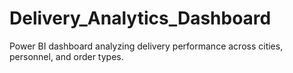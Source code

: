 # Delivery_Analytics_Dashboard
Power BI dashboard analyzing delivery performance across cities, personnel, and order types.
